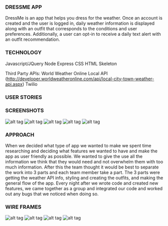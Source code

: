 ### DRESSME APP

DressMe is an app that helps you dress for the weather. Once an account is created and the user is logged in, daily weather information is displayed along with an outfit that corresponds to the conditions and user preferences. Additionally, a user can opt-in to receive a daily text alert with an outfit recommendation.

### TECHNOLOGY
Javascript/JQuery
Node
Express
CSS
HTML
Skeleton

Third Party APIs:
World Weather Online Local API (http://developer.worldweatheronline.com/api/local-city-town-weather-api.aspx)
Twilio

### USER STORIES

### SCREENSHOTS
![alt tag](http://i.imgur.com/sp8BzXp.png)
![alt tag](http://i.imgur.com/KaMgufa.png)
![alt tag](http://i.imgur.com/ji6D5qS.png)
![alt tag](http://i.imgur.com/glgquSK.png)
![alt tag](http://i.imgur.com/WeHu1ld.png)

### APPROACH

When we decided what type of app we wanted to make we spent time researching and deciding what features we wanted to have and make the app as user friendly as possible. We wanted to give the use all the information we think that they would need and not overwhelm them with too much information. After this the team thought it would be best to separate the work into 3 parts and each team member take a part. The 3 parts were getting the weather API info, styling and creating the outfits, and making the general flow of the app. Every night after we wrote code and created new features, we came together as a group and integrated our code and worked out any bugs that we noticed when doing so.

### WIRE FRAMES
![alt tag](http://i.imgur.com/O32EoZ5.png)
![alt tag](http://i.imgur.com/cXk19jE.png)
![alt tag](http://i.imgur.com/kK2yb0G.png)
![alt tag](http://i.imgur.com/y3LbpxO.png)
